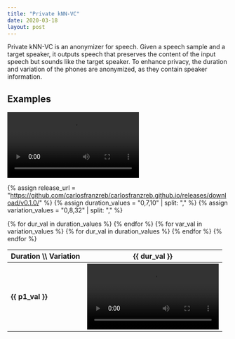 ```yaml
---
title: "Private kNN-VC"
date: 2020-03-18
layout: post
---
```


Private kNN-VC is an anonymizer for speech.
Given a speech sample and a target speaker, it outputs speech that preserves the content of the input speech but sounds like the target speaker.
To enhance privacy, the duration and variation of the phones are anonymized, as they contain speaker information.

## Examples

<video controls="" name="0-0_1089-134686-0000_0">
    <source src="https://github.com/carlosfranzreb/carlosfranzreb.github.io/releases/download/v0.1.0/0-0_1089-134686-0000_0.flac" type="audio/mp3">
</video>

{% assign release_url = "https://github.com/carlosfranzreb/carlosfranzreb.github.io/releases/download/v0.1.0/" %}
{% assign duration_values = "0,7,10" | split: "," %}
{% assign variation_values = "0,8,32" | split: "," %}

<table>
    <thead>
        <tr>
            <th>Duration \\ Variation</th>
            {% for dur_val in duration_values %}
                <th>{{ dur_val }}</th>
            {% endfor %}
        </tr>
    </thead>
    <tbody>
        {% for var_val in variation_values %}
            <tr>
                <td><b>{{ p1_val }}</b></td>
                {% for dur_val in duration_values %}
                    <td>
                        <video controls>
                            <source src="{{ release_url }}{{ var_val }}-{{dur_val}}_1089-134686-0000_0.flac" type="audio/flac">
                        </video>
                    </td>
                {% endfor %}
            </tr>
        {% endfor %}
    </tbody>
</table>